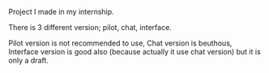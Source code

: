 Project I made in my internship.

There is 3 different version; pilot, chat, interface.

Pilot version is not recommended to use,
Chat version is beuthous,
Interface version is good also (because actually it use chat version) but it is only a draft.
